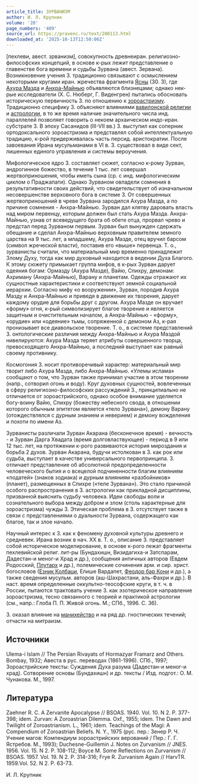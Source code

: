 ```yaml
---
article_title: ЗУРВАНИЗМ
author: И. Л. Крупник
volume: '20'
page_numbers: '409'
source_url: https://pravenc.ru/text/200113.html
downloaded_at: '2025-10-13T12:50:06Z'
---
```


[пехлеви, авест. зрванизм], совокупность древнеиран. религиозно-философских концепций, в основе к-рых лежит представление о главенстве бога времени и судьбы Зурвана (авест. Зервана). Возникновение учения З. традиционно связывают с осмыслением некоторыми кругами иран. жречества фрагмента [Ясны](https://pravenc.ru/text/Ясны.html) (30. 3), где [Ахура Мазда](<https://pravenc.ru/text/Ахура Мазда.html>) и [Анхра-Майнью](https://pravenc.ru/text/Анхра-Майнью.html) объявляются близнецами; однако нек-рые исследователи (Х. С. Нюберг, Г. Виденгрен) пытались обосновать историческую первичность З. по отношению к [зороастризму](https://pravenc.ru/text/зороастризму.html). Традиционно специфику З. объясняют влияниями [вавилонской религии](<https://pravenc.ru/text/вавилонской религии.html>) и [астрологии](https://pravenc.ru/text/астрологии.html), в то же время наличие значительного числа инд. параллелей позволяет говорить о некоем архаическом индо-иран. субстрате З. В эпоху Сасанидов (III-VII вв.) З. выступил как соперник ортодоксального зороастризма и представлял собой интеллектуальную традицию, к-рой придерживалась часть персид. аристократии. После завоевания Ирана мусульманами в VI в. З. существовал в виде сект, лишенных единого управления и системы вероучения.

Мифологическое ядро З. составляет сюжет, согласно к-рому Зурван, андрогинное божество, в течение 1 тыс. лет совершал жертвоприношения, чтобы иметь сына (ср. с инд. мифологическим циклом о Праджапати). Однако Зурваном овладели сомнения в результативности своих действий, что свидетельствует об изначальном несовершенстве верховного бога в системе З. От совершенных жертвоприношений в чреве Зурвана зародился Ахура Мазда, а по причине сомнения - Анхра-Майнью. Зурван дал клятву даровать власть над миром первенцу, которым должен был стать Ахура Мазда. Анхра-Майнью, узнав от всеведущего брата об обете отца, прорвал чрево и предстал перед Зурваном первым. Зурван был вынужден сдержать обещание и сделал Анхра-Майнью верховным правителем земного царства на 9 тыс. лет, а младшему, Ахура Мазде, отец вручил барсом (символ жреческой власти), поставив его «выше» первенца. Т. о., зурванисты считали, что материальный мир временно принадлежит Злому Духу, тогда как мир духовный находится в ведении Духа Благого. К этому сюжету примыкает группа мифов, в к-рых Зурван дарует одеяния богам: Ормазду (Ахура Мазде), Вайю, Спихру, демонам: Ахриману (Анхра-Майнью), Варану и планетам. Одежды отражают их сущностные характеристики и соответствуют земной социальной иерархии. Согласно мифу «о вооружении», Зурван, породив Ахура Мазду и Анхра-Майнью и приведя в движение их творения, дарует каждому орудие для борьбы друг с другом. Ахура Мазде он вручает «форму» огня, к-рый символизирует благое творение и является защитным и очистительным началом, а Анхра-Майнью - «форму», «орудие» или «одеяние» тьмы, сопряженной с демоном Аз, к-рая пронизывает все диавольское творение. Т. о., в системе представлений З. онтологические различия между Анхра-Майнью и Ахура Маздой нивелируются: Ахура Мазда теряет атрибуты совершенного творца, превосходящего Анхра-Майнью, а последний выступает как равный своему противнику.

Космогония З. носит противоречивый характер: материальный мир творит либо Ахура Мазда, либо Анхра-Майнью. «Улемы ислама» сообщают о том, что Зурван также принимал участие в этом творении (напр., сотворил огонь и воду). Круг духовных сущностей, вовлеченных в сферу религиозно-философских рассуждений З., принципиально не отличается от зороастрийского, однако особое внимание уделяется богу-воину Вайю, Спихру (божеству небесного свода, в отношении которого обычным эпитетом является «тело Зурвана»), демону Варану (отождествлялся с дурным знанием и неверием) и демону вожделения и похоти по имени Аз.

Зурванисты различали Зурван Акарана (бесконечное время) - вечность - и Зурван Дарга Хвадата (время долговластвующее) - период в 9 или 12 тыс. лет, на протяжении к-рого развиваются история мироздания и борьба 2 духов. Зурван Акарана, будучи истолкован в З. как рок или судьба, выступает в качестве универсального первопринципа. З. отличает представление об абсолютной предопределенности человеческого бытия и о всецелой подчиненности благим влияниям «податей» (знаков зодиака) и дурным влияниям «разбойников» (планет), размещенных в Спихре («теле Зурвана»). Это стало причиной особого распространения в З. астрологии как прикладной дисциплины, призванной выяснить судьбу человека. Идеи свободы воли и сознательного выбора между добром и злом (столь характерные для зороастризма) чужды З. Этическая проблема в З. отсутствует также в связи с представлениями о дуальности Зурвана, содержащего как благое, так и злое начало.

Научный интерес к З. как к феномену духовной культуры древнего и средневек. Ирана возник в нач. XX в. Т. о., описание З. представляет собой историческое моделирование, в основе к-рого лежат фрагменты пехлевийской религ. лит-ры (Бундахишн, Визидагиха-и Затспарам, Дадестан-и меног-и Храд и др.), сообщения античных авторов (Евдем Родосский, [Плутарх](https://pravenc.ru/text/Плутарх.html) и др.), полемические сочинения арм. и сир. христ. богословов ([Езник Колбаци](<https://pravenc.ru/text/Езник Колбаци.html>), Елише Вардапет, [Феодор бар Кони](<https://pravenc.ru/text/Феодор бар Кони.html>) и др.), а также сведения мусульм. авторов (аш-Шахрастани, аль-Фахри и др.). В наст. время определенные оккультно-теософские круги, в т. ч. в России, пытаются трактовать учение З. как эзотерическое направление зороастризма, тесно связанного с теорией и практикой астрологии (см., напр.: Глоба П. П. Живой огонь. М.; СПб., 1996. С. 36).

З. оказал влияние на [манихейство](https://pravenc.ru/text/Манихейство.html) и на ряд др. гностических течений; отчасти на митраизм.

## Источники

Ulema-i Islam // The Persian Rivayats of Hormazyar Framarz and Others. Bombay, 1932; Авеста в рус. переводах (1861-1996). СПб., 1997; Зороастрийские тексты: Суждения Духа разума (Дадестан-и меног-и храд). Сотворение основы (Бундахишн) и др. тексты / Изд. подгот.: О. М. Чунакова. М., 1997.

## Литература

Zaehner R. C. A Zervanite Apocalypse // BSOAS. 1940. Vol. 10. N 2. P. 377-398; idem. Zurvan: A Zoroastrian Dilemma. Oxf., 1955; idem. The Dawn and Twilight of Zoroastrianism. L., 1961; idem. Teachings of the Magi: A Compendium of Zoroastrian Beliefs. N. Y., 1975 (рус. пер.: Зенер Р. Ч. Учение магов: Компендиум зороастрийских верований / Пер.: Г. Г. Ястребов. М., 1993); Duchesne-Guillemin J. Notes on Zurvanism // JNES. 1956. Vol. 15. N 2. P. 108-112; Boyce M. Some Reflections on Zurvanism // BSOAS. 1957. Vol. 19. N 2. P. 314-316; Frye R. Zurvanism Again // HarvTR. 1959.Vol. 52. N 2. P. 63-73.

И. Л. Крупник

